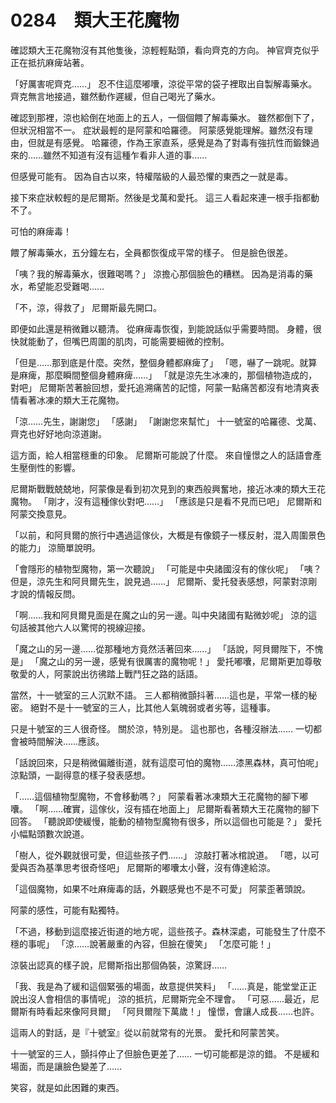 # 0284　類大王花魔物

確認類大王花魔物沒有其他隻後，涼輕輕點頭，看向齊克的方向。
神官齊克似乎正在抵抗麻痺站著。

「好厲害呢齊克……」
忍不住這麼嘟囔，涼從平常的袋子裡取出自製解毒藥水。
齊克無言地接過，雖然動作遲緩，但自己喝光了藥水。

確認到那裡，涼也給倒在地面上的五人，一個個餵了解毒藥水。
雖然都倒下了，但狀況相當不一。
症狀最輕的是阿蒙和哈羅德。
阿蒙感覺能理解。雖然沒有理由，但就是有感覺。
哈羅德，作為王家直系，感覺是為了對毒有強抗性而鍛鍊過來的……雖然不知道有沒有這種乍看非人道的事……

但感覺可能有。
因為自古以來，特權階級的人最恐懼的東西之一就是毒。

接下來症狀較輕的是尼爾斯。然後是戈萬和愛托。
這三人看起來連一根手指都動不了。

可怕的麻痺毒！

餵了解毒藥水，五分鐘左右，全員都恢復成平常的樣子。
但是臉色很差。

「咦？我的解毒藥水，很難喝嗎？」
涼擔心那個臉色的糟糕。
因為是消毒的藥水，希望能忍受難喝……

「不，涼，得救了」
尼爾斯最先開口。

即便如此還是稍微難以聽清。
從麻痺毒恢復，到能說話似乎需要時間。
身體，很快就能動了，但嘴巴周圍的肌肉，可能需要細微的控制。

「但是……那到底是什麼。突然，整個身體都麻痺了」
「嗯，嚇了一跳呢。就算是麻痺，那麼瞬間整個身體麻痺……」
「就是涼先生冰凍的，那個植物造成的，對吧」
尼爾斯苦著臉回想，愛托追溯痛苦的記憶，阿蒙一點痛苦都沒有地清爽表情看著冰凍的類大王花魔物。

「涼……先生，謝謝您」
「感謝」
「謝謝您來幫忙」
十一號室的哈羅德、戈萬、齊克也好好地向涼道謝。

這方面，給人相當穩重的印象。
尼爾斯可能說了什麼。
來自憧憬之人的話語會產生壓倒性的影響。

尼爾斯戰戰兢兢地，阿蒙像是看到初次見到的東西般興奮地，接近冰凍的類大王花魔物。
「剛才，沒有這種傢伙對吧……」
「應該是只是看不見而已吧」
尼爾斯和阿蒙交換意見。

「以前，和阿貝爾的旅行中遇過這傢伙，大概是有像鏡子一樣反射，混入周圍景色的能力」
涼簡單說明。

「會隱形的植物型魔物，第一次聽說」
「可能是中央諸國沒有的傢伙呢」
「咦？但是，涼先生和阿貝爾先生，說見過……」
尼爾斯、愛托發表感想，阿蒙對涼剛才說的情報反問。

「啊……我和阿貝爾見面是在魔之山的另一邊。叫中央諸國有點微妙呢」
涼的這句話被其他六人以驚愕的視線迎接。

「魔之山的另一邊……從那種地方竟然活著回來……」
「話說，阿貝爾陛下，不愧是」
「魔之山的另一邊，感覺有很厲害的魔物呢！」
愛托嘟囔，尼爾斯更加尊敬敬愛的人，阿蒙說出彷彿踏上戰鬥狂之路的話語。

當然，十一號室的三人沉默不語。
三人都稍微顫抖著……這也是，平常一樣的秘密。
絕對不是十一號室的三人，比其他人氣魄弱或者劣等，這種事。

只是十號室的三人很奇怪。
關於涼，特別是。
這也那也，各種沒辦法……
一切都會被時間解決……應該。

「話說回來，只是稍微偏離街道，就有這麼可怕的魔物……漆黑森林，真可怕呢」
涼點頭，一副得意的樣子發表感想。

「……這個植物型魔物，不會移動嗎？」
阿蒙看著冰凍類大王花魔物的腳下嘟囔。
「啊……確實，這傢伙，沒有插在地面上」
尼爾斯看著類大王花魔物的腳下回答。
「聽說即使緩慢，能動的植物型魔物有很多，所以這個也可能是？」
愛托小幅點頭數次說道。

「樹人，從外觀就很可愛，但這些孩子們……」
涼敲打著冰棺說道。
「嗯，以可愛與否為基準思考很奇怪吧」
尼爾斯的嘟囔太小聲，沒有傳達給涼。

「這個魔物，如果不吐麻痺毒的話，外觀感覺也不是不可愛」
阿蒙歪著頭說。

阿蒙的感性，可能有點獨特。

「不過，移動到這麼接近街道的地方呢，這些孩子。森林深處，可能發生了什麼不穩的事呢」
「涼……說著嚴重的內容，但臉在傻笑」
「怎麼可能！」

涼裝出認真的樣子說，尼爾斯指出那個偽裝，涼驚訝……

「我、我是為了緩和這個緊張的場面，故意提供笑料」
「……真是，能堂堂正正說出沒人會相信的事情呢」
涼的抵抗，尼爾斯完全不理會。
「可惡……最近，尼爾斯有時看起來像阿貝爾」
「阿貝爾陛下萬歲！」
憧憬，會讓人成長……也許。

這兩人的對話，是『十號室』從以前就常有的光景。
愛托和阿蒙苦笑。

十一號室的三人，顫抖停止了但臉色更差了……
一切可能都是涼的錯。
不是緩和場面，而是讓臉色變差了……

笑容，就是如此困難的東西。